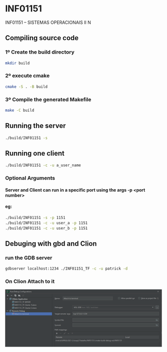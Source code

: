 # INF01151
INF01151 – SISTEMAS OPERACIONAIS II N


## Compiling source code

### 1º Create the build directory
```bash 
mkdir build
```
### 2º execute cmake
```bash 
cmake -S . -B build
```
### 3º Compile the generated Makefile
```bash 
make -C build
```

## Running the server
```bash 
./build/INF01151 -s
```
## Running one client
```bash 
./build/INF01151 -c -u a_user_name
```

### Optional Arguments
#### Server and Client can run in a specific port using the args -p \<port number\>
#### eg:
```bash
./build/INF01151 -s -p 1151 
./build/INF01151 -c -u user_a -p 1151
./build/INF01151 -c -u user_b -p 1151
```

## Debuging with gbd and Clion
### run the GDB server
```bash
gdbserver localhost:1234 ./INF01151_TF -c -u patrick -d
```
### On Clion Attach to it
![img.png](clion_debug_config.png)